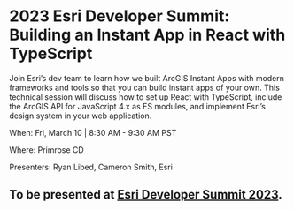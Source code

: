 # 2023 Esri Developer Summit: Building an Instant App in React with TypeScript

Join Esri’s dev team to learn how we built ArcGIS Instant Apps with modern frameworks and tools so that you can build instant apps of your own. This technical session will discuss how to set up React with TypeScript, include the ArcGIS API for JavaScript 4.x as ES modules, and implement Esri’s design system in your web application.

When: Fri, March 10 | 8:30 AM - 9:30 AM PST

Where: Primrose CD

Presenters: Ryan Libed, Cameron Smith, Esri

## To be presented at [Esri Developer Summit 2023](http://www.esri.com/events/devsummit).



